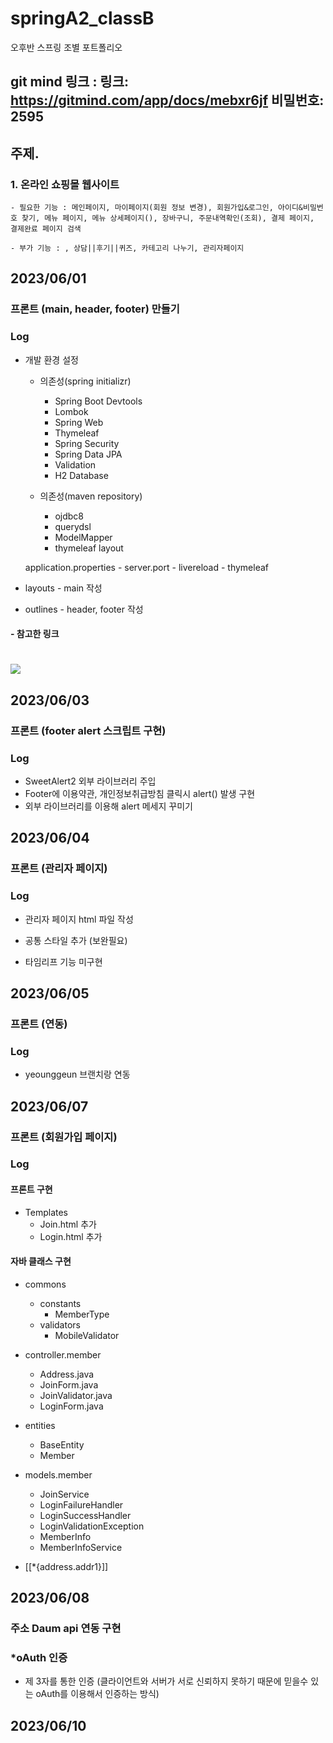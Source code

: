 # springA2_classB
오후반 스프링 조별 포트폴리오

## git mind 링크 : 링크: https://gitmind.com/app/docs/mebxr6jf 비밀번호: 2595

## 주제.

### 1. 온라인 쇼핑몰 웹사이트

    - 필요한 기능 : 메인페이지, 마이페이지(회원 정보 변경), 회원가입&로그인, 아이디&비밀번호 찾기, 메뉴 페이지, 메뉴 상세페이지(), 장바구니, 주문내역확인(조회), 결제 페이지, 결제완료 페이지 검색

    - 부가 기능 : , 상담||후기||퀴즈, 카테고리 나누기, 관리자페이지
               

## 2023/06/01
### 프론트 (main, header, footer) 만들기

### Log
- 개발 환경 설정
    - 의존성(spring initializr)
        - Spring Boot Devtools
        - Lombok
        - Spring Web
        - Thymeleaf
        - Spring Security
        - Spring Data JPA
        - Validation
        - H2 Database
        
    - 의존성(maven repository) 
        - ojdbc8
        - querydsl
        - ModelMapper
        - thymeleaf layout
    
    application.properties 
        - server.port
        - livereload
        - thymeleaf

- layouts - main 작성
- outlines - header, footer 작성

#### - 참고한 링크
<a href="https://github.com/yonggyo1125/springboard" target="_blank"><img src="https://img.shields.io/badge/github-181717?style=plastic&logo=github&logoColor=white"/></a>
=======


## 2023/06/03

### 프론트 (footer alert 스크립트 구현)

### Log

- SweetAlert2 외부 라이브러리 주입
- Footer에 이용약관, 개인정보취급방침 클릭시 alert() 발생 구현
- 외부 라이브러리를 이용해 alert 메세지 꾸미기


## 2023/06/04

### 프론트 (관리자 페이지)

### Log

- 관리자 페이지 html 파일 작성
- 공통 스타일 추가 (보완필요)

- 타임리프 기능 미구현


## 2023/06/05

### 프론트 (연동)

### Log

- yeounggeun 브랜치랑 연동


## 2023/06/07

### 프론트 (회원가입 페이지)

### Log

#### 프론트 구현
- Templates
    - Join.html 추가
    - Login.html 추가

#### 자바 클래스 구현
- commons
    - constants
        - MemberType
    - validators
        - MobileValidator
    
- controller.member
    - Address.java
    - JoinForm.java
    - JoinValidator.java
    - LoginForm.java

- entities
    - BaseEntity
    - Member

- models.member
    - JoinService
    - LoginFailureHandler
    - LoginSuccessHandler
    - LoginValidationException
    - MemberInfo
    - MemberInfoService

- [[*{address.addr1}]] 


## 2023/06/08

### 주소 Daum api 연동 구현

### *oAuth 인증 
- 제 3자를 통한 인증 (클라이언트와 서버가 서로 신뢰하지 못하기 때문에 믿을수 있는 oAuth를 이용해서 인증하는 방식)


## 2023/06/10

###
